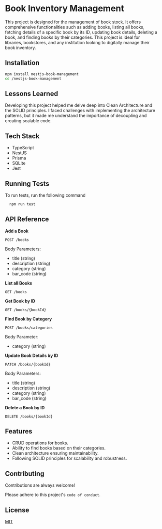 # Book Inventory Management

This project is designed for the management of book stock. It offers comprehensive functionalities such as adding books, listing all books, fetching details of a specific book by its ID, updating book details, deleting a book, and finding books by their categories. This project is ideal for libraries, bookstores, and any institution looking to digitally manage their book inventory.
## Installation

```bash
npm install nestjs-book-management
cd /nestjs-book-management
```
    
## Lessons Learned

Developing this project helped me delve deep into Clean Architecture and the SOLID principles. I faced challenges with implementing the architecture patterns, but it made me understand the importance of decoupling and creating scalable code.

## Tech Stack

  - TypeScript
  - NestJS
  - Prisma
  - SQLite
  - Jest

## Running Tests

To run tests, run the following command

```bash
  npm run test
```


## API Reference

**Add a Book**

```http
POST /books
```
Body Parameters: 
- title (string)
- description (string)
- category (string)
- bar_code (string)

**List all Books**

```http
GET /books
```

**Get Book by ID**

```http
GET /books/{bookId}
```

**Find Book by Category**

```http
POST /books/categories
```
Body Parameter:
- category (string)

**Update Book Details by ID**

```http
PATCH /books/{bookId}
```
Body Parameters:
- title (string)
- description (string)
- category (string)
- bar_code (string)

**Delete a Book by ID**

```http
DELETE /books/{bookId}
```

## Features

- CRUD operations for books.
- Ability to find books based on their categories.
- Clean architecture ensuring maintainability.
- Following SOLID principles for scalability and robustness.

## Contributing

Contributions are always welcome!

Please adhere to this project's `code of conduct`.


## License

[MIT](https://choosealicense.com/licenses/mit/)

